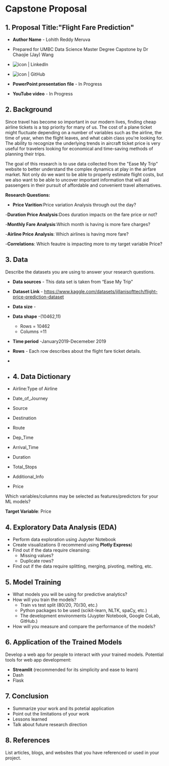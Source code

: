 # Capstone Proposal
 
## 1. Proposal Title:"Flight Fare Prediction"

- **Author Name** - Lohith Reddy Meruva
- Prepared for UMBC Data Science Master Degree Capstone by Dr Chaojie (Jay) Wang
- <a href="https://www.linkedin.com/in/lohithreddy007/"><img align="left" src="https://img.shields.io/badge/-GitHub-CD5C5C?logo=github&style=flat" alt="icon | LinkedIn"/></a> 
  
- <a href="github.com/lo-hith"><img align="left" src="https://img.shields.io/badge/-LinkedIn-1E90FF?logo=linkedin&style=flat" alt="icon | GitHub"/></a>  
- **PowerPoint presentation file** - In Progress
- **YouTube video** - In Progress 
    
## 2. Background
 Since travel has become so important in our modern lives, finding cheap airline tickets is a top priority for many of us. The cost of a plane ticket might fluctuate depending on a number of variables such as the airline, the time of year, when the flight leaves, and what cabin class you're looking for. The ability to recognize the underlying trends in aircraft ticket price is very useful for travelers looking for economical and time-saving methods of planning their trips.

The goal of this research is to use data collected from the "Ease My Trip" website to better understand the complex dynamics at play in the airfare market. Not only do we want to be able to properly estimate flight costs, but we also want to be able to uncover important information that will aid passengers in their pursuit of affordable and convenient travel alternatives.

**Research Questions:**

- **Price Varition**:Price variation Analysis through out the day?

-**Duration Price Analysis**:Does duration impacts on the  fare price or not?

-**Monthly Fare Analysis**:Which month is having is more fare charges?
  
-**Airline Price Analysis**: Which airlines is having more fare?

-**Correlations**: Which feautre is impacting more to my target variable Price?

## 3. Data 

Describe the datasets you are using to answer your research questions.

- **Data sources** - This data set is taken from “Ease My Trip”
- **Dataset Link** - https://www.kaggle.com/datasets/jillanisofttech/flight-price-prediction-dataset
- **Data size** - 
- **Data shape** -(10462,11)
  - Rows = 10462
  - Columns =11
- **Time period** -January2019-Decemeber 2019
- **Rows** - Each row describes about the flight fare ticket details.
- 
- ## 4. Data Dictionary
 
-  Airline:Type of Airline
-  Date_of_Journey
-  Source
-  Destination
-  Route
-  Dep_Time
-  Arrival_Time
-  Duration
-  Total_Stops
-  Additional_Info
-  Price

  Which variables/columns may be selected as features/predictors for your ML models?

  **Target Variable**: Price 
## 4. Exploratory Data Analysis (EDA)

- Perform data exploration using Jupyter Notebook
- Create visualizations (I recommend using **Plotly Express**)
- Find out if the data require cleansing:
  - Missing values?
  - Duplicate rows? 
- Find out if the data require splitting, merging, pivoting, melting, etc.

## 5. Model Training 

- What models you will be using for predictive analytics?
- How will you train the models?
  - Train vs test split (80/20, 70/30, etc.)
  - Python packages to be used (scikit-learn, NLTK, spaCy, etc.)
  - The development environments (Juypter Notebook, Google CoLab, GitHub.)
- How will you measure and compare the performance of the models?

## 6. Application of the Trained Models

Develop a web app for people to interact with your trained models. Potential tools for web app development:

- **Streamlit** (recommended for its simplicity and ease to learn)
- Dash
- Flask

## 7. Conclusion

- Summarize your work and its potetial application
- Point out the limitations of your work
- Lessons learned 
- Talk about future research direction

## 8. References 

List articles, blogs, and websites that you have referenced or used in your project.
